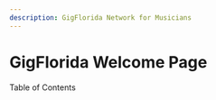 ```yaml
---
description: GigFlorida Network for Musicians
---
```


# GigFlorida Welcome Page

Table of Contents



